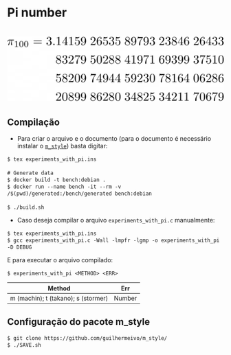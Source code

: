 # Pi number

<h1 align="center">
    <img alt="cover" src=".github/cover.png" />
</h1>

## Compilação
* Para criar o arquivo e o documento (para o documento é necessário instalar o [`m_style`](#configuração-do-pacote-m_style)) basta digitar:
```
$ tex experiments_with_pi.ins 

# Generate data
$ docker build -t bench:debian .
$ docker run --name bench -it --rm -v /$(pwd)/generated:/bench/generated bench:debian

$ ./build.sh
```

* Caso deseja compilar o arquivo `experiments_with_pi.c` manualmente:
```
$ tex experiments_with_pi.ins 
$ gcc experiments_with_pi.c -Wall -lmpfr -lgmp -o experiments_with_pi -D DEBUG
```

E para executar o arquivo compilado:
```
$ experiments_with_pi <METHOD> <ERR>
```

| Method                              	| Err    	|
|-------------------------------------	|--------	|
| m (machin); t (takano); s (stormer) 	| Number 	|

## Configuração do pacote m_style
```
$ git clone https://github.com/guilhermeivo/m_style/
$ ./SAVE.sh
```